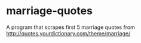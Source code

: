 # marriage-quotes
A program that scrapes first 5 marriage quotes from http://quotes.yourdictionary.com/theme/marriage/
